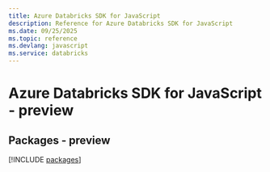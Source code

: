 ```yaml
---
title: Azure Databricks SDK for JavaScript
description: Reference for Azure Databricks SDK for JavaScript
ms.date: 09/25/2025
ms.topic: reference
ms.devlang: javascript
ms.service: databricks
---
```

# Azure Databricks SDK for JavaScript - preview
## Packages - preview
[!INCLUDE [packages](databricks-index.md)]
